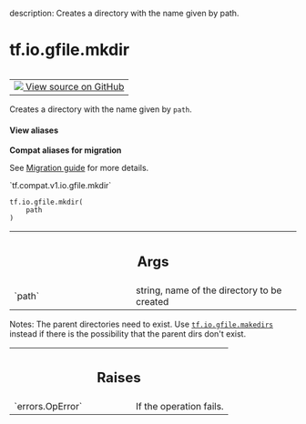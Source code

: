 description: Creates a directory with the name given by path.

<div itemscope itemtype="http://developers.google.com/ReferenceObject">
<meta itemprop="name" content="tf.io.gfile.mkdir" />
<meta itemprop="path" content="Stable" />
</div>

# tf.io.gfile.mkdir

<!-- Insert buttons and diff -->

<table class="tfo-notebook-buttons tfo-api nocontent" align="left">
<td>
  <a target="_blank" href="https://github.com/tensorflow/tensorflow/blob/r2.4/tensorflow/python/lib/io/file_io.py#L440-L453">
    <img src="https://www.tensorflow.org/images/GitHub-Mark-32px.png" />
    View source on GitHub
  </a>
</td>
</table>



Creates a directory with the name given by `path`.

<section class="expandable">
  <h4 class="showalways">View aliases</h4>
  <p>
<b>Compat aliases for migration</b>
<p>See
<a href="https://www.tensorflow.org/guide/migrate">Migration guide</a> for
more details.</p>
<p>`tf.compat.v1.io.gfile.mkdir`</p>
</p>
</section>

<pre class="devsite-click-to-copy prettyprint lang-py tfo-signature-link">
<code>tf.io.gfile.mkdir(
    path
)
</code></pre>



<!-- Placeholder for "Used in" -->


<!-- Tabular view -->
 <table class="responsive fixed orange">
<colgroup><col width="214px"><col></colgroup>
<tr><th colspan="2"><h2 class="add-link">Args</h2></th></tr>

<tr>
<td>
`path`
</td>
<td>
string, name of the directory to be created
</td>
</tr>
</table>


Notes: The parent directories need to exist. Use <a href="../../../tf/io/gfile/makedirs.md"><code>tf.io.gfile.makedirs</code></a>
  instead if there is the possibility that the parent dirs don't exist.

<!-- Tabular view -->
 <table class="responsive fixed orange">
<colgroup><col width="214px"><col></colgroup>
<tr><th colspan="2"><h2 class="add-link">Raises</h2></th></tr>

<tr>
<td>
`errors.OpError`
</td>
<td>
If the operation fails.
</td>
</tr>
</table>

